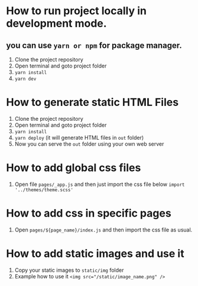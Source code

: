 # How to run project locally in development mode.

## you can use `yarn or npm` for package manager.

1. Clone the project repository
2. Open terminal and goto project folder
3. `yarn install`
4. `yarn dev`

# How to generate static HTML Files

1. Clone the project repository
2. Open terminal and goto project folder
3. `yarn install`
4. `yarn deploy` (it will generate HTML files in `out` folder)
5. Now you can serve the `out` folder using your own web server

# How to add global css files

1. Open file `pages/_app.js` and then just import the css file below `import '../themes/theme.scss'`

# How to add css in specific pages

1. Open `pages/${page_name}/index.js` and then import the css file as usual.

# How to add static images and use it

1. Copy your static images to `static/img` folder
2. Example how to use it `<img src="/static/image_name.png" />`
